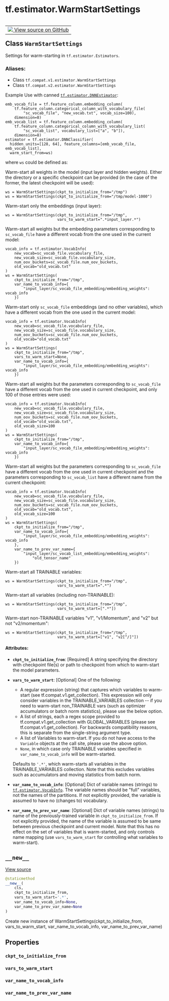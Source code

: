<div itemscope itemtype="http://developers.google.com/ReferenceObject">
<meta itemprop="name" content="tf.estimator.WarmStartSettings" />
<meta itemprop="path" content="Stable" />
<meta itemprop="property" content="ckpt_to_initialize_from"/>
<meta itemprop="property" content="vars_to_warm_start"/>
<meta itemprop="property" content="var_name_to_vocab_info"/>
<meta itemprop="property" content="var_name_to_prev_var_name"/>
<meta itemprop="property" content="__new__"/>
</div>

# tf.estimator.WarmStartSettings

<!-- Insert buttons -->

<table class="tfo-notebook-buttons tfo-api" align="left">

<td>
  <a target="_blank" href="https://github.com/tensorflow/estimator/tree/master/tensorflow_estimator/python/estimator/estimator.py">
    <img src="https://www.tensorflow.org/images/GitHub-Mark-32px.png" />
    View source on GitHub
  </a>
</td></table>



## Class `WarmStartSettings`

<!-- Start diff -->
Settings for warm-starting in `tf.estimator.Estimators`.



### Aliases:

* Class `tf.compat.v1.estimator.WarmStartSettings`
* Class `tf.compat.v2.estimator.WarmStartSettings`


<!-- Placeholder for "Used in" -->

Example Use with canned <a href="../../tf/estimator/DNNEstimator.md"><code>tf.estimator.DNNEstimator</code></a>:

```
emb_vocab_file = tf.feature_column.embedding_column(
    tf.feature_column.categorical_column_with_vocabulary_file(
        "sc_vocab_file", "new_vocab.txt", vocab_size=100),
    dimension=8)
emb_vocab_list = tf.feature_column.embedding_column(
    tf.feature_column.categorical_column_with_vocabulary_list(
        "sc_vocab_list", vocabulary_list=["a", "b"]),
    dimension=8)
estimator = tf.estimator.DNNClassifier(
  hidden_units=[128, 64], feature_columns=[emb_vocab_file, emb_vocab_list],
  warm_start_from=ws)
```

where `ws` could be defined as:

Warm-start all weights in the model (input layer and hidden weights).
Either the directory or a specific checkpoint can be provided (in the case
of the former, the latest checkpoint will be used):

```
ws = WarmStartSettings(ckpt_to_initialize_from="/tmp")
ws = WarmStartSettings(ckpt_to_initialize_from="/tmp/model-1000")
```

Warm-start only the embeddings (input layer):

```
ws = WarmStartSettings(ckpt_to_initialize_from="/tmp",
                       vars_to_warm_start=".*input_layer.*")
```

Warm-start all weights but the embedding parameters corresponding to
`sc_vocab_file` have a different vocab from the one used in the current
model:

```
vocab_info = tf.estimator.VocabInfo(
    new_vocab=sc_vocab_file.vocabulary_file,
    new_vocab_size=sc_vocab_file.vocabulary_size,
    num_oov_buckets=sc_vocab_file.num_oov_buckets,
    old_vocab="old_vocab.txt"
)
ws = WarmStartSettings(
    ckpt_to_initialize_from="/tmp",
    var_name_to_vocab_info={
        "input_layer/sc_vocab_file_embedding/embedding_weights": vocab_info
    })
```

Warm-start only `sc_vocab_file` embeddings (and no other variables), which
have a different vocab from the one used in the current model:

```
vocab_info = tf.estimator.VocabInfo(
    new_vocab=sc_vocab_file.vocabulary_file,
    new_vocab_size=sc_vocab_file.vocabulary_size,
    num_oov_buckets=sc_vocab_file.num_oov_buckets,
    old_vocab="old_vocab.txt"
)
ws = WarmStartSettings(
    ckpt_to_initialize_from="/tmp",
    vars_to_warm_start=None,
    var_name_to_vocab_info={
        "input_layer/sc_vocab_file_embedding/embedding_weights": vocab_info
    })
```

Warm-start all weights but the parameters corresponding to `sc_vocab_file`
have a different vocab from the one used in current checkpoint, and only
100 of those entries were used:

```
vocab_info = tf.estimator.VocabInfo(
    new_vocab=sc_vocab_file.vocabulary_file,
    new_vocab_size=sc_vocab_file.vocabulary_size,
    num_oov_buckets=sc_vocab_file.num_oov_buckets,
    old_vocab="old_vocab.txt",
    old_vocab_size=100
)
ws = WarmStartSettings(
    ckpt_to_initialize_from="/tmp",
    var_name_to_vocab_info={
        "input_layer/sc_vocab_file_embedding/embedding_weights": vocab_info
    })
```

Warm-start all weights but the parameters corresponding to `sc_vocab_file`
have a different vocab from the one used in current checkpoint and the
parameters corresponding to `sc_vocab_list` have a different name from the
current checkpoint:

```
vocab_info = tf.estimator.VocabInfo(
    new_vocab=sc_vocab_file.vocabulary_file,
    new_vocab_size=sc_vocab_file.vocabulary_size,
    num_oov_buckets=sc_vocab_file.num_oov_buckets,
    old_vocab="old_vocab.txt",
    old_vocab_size=100
)
ws = WarmStartSettings(
    ckpt_to_initialize_from="/tmp",
    var_name_to_vocab_info={
        "input_layer/sc_vocab_file_embedding/embedding_weights": vocab_info
    },
    var_name_to_prev_var_name={
        "input_layer/sc_vocab_list_embedding/embedding_weights":
            "old_tensor_name"
    })
```

Warm-start all TRAINABLE variables:

```
ws = WarmStartSettings(ckpt_to_initialize_from="/tmp",
                       vars_to_warm_start=".*")
```

Warm-start all variables (including non-TRAINABLE):

```
ws = WarmStartSettings(ckpt_to_initialize_from="/tmp",
                       vars_to_warm_start=[".*"])
```

Warm-start non-TRAINABLE variables "v1", "v1/Momentum", and "v2" but not
"v2/momentum":

```
ws = WarmStartSettings(ckpt_to_initialize_from="/tmp",
                       vars_to_warm_start=["v1", "v2[^/]"])
```

#### Attributes:


* <b>`ckpt_to_initialize_from`</b>: [Required] A string specifying the directory with
  checkpoint file(s) or path to checkpoint from which to warm-start the
  model parameters.
* <b>`vars_to_warm_start`</b>: [Optional] One of the following:

  - A regular expression (string) that captures which variables to
    warm-start (see tf.compat.v1.get_collection).  This expression will only
    consider variables in the TRAINABLE_VARIABLES collection -- if you need
    to warm-start non_TRAINABLE vars (such as optimizer accumulators or
    batch norm statistics), please use the below option.
  - A list of strings, each a regex scope provided to
    tf.compat.v1.get_collection with GLOBAL_VARIABLES (please see
    tf.compat.v1.get_collection).  For backwards compatibility reasons,
    this is separate from the single-string argument type.
  - A list of Variables to warm-start.  If you do not have access to the
    `Variable` objects at the call site, please use the above option.
  - `None`, in which case only TRAINABLE variables specified in
    `var_name_to_vocab_info` will be warm-started.

  Defaults to `'.*'`, which warm-starts all variables in the
  TRAINABLE_VARIABLES collection.  Note that this excludes variables such
  as accumulators and moving statistics from batch norm.
* <b>`var_name_to_vocab_info`</b>: [Optional] Dict of variable names (strings) to
  <a href="../../tf/estimator/VocabInfo.md"><code>tf.estimator.VocabInfo</code></a>. The variable names should be "full" variables,
  not the names of the partitions.  If not explicitly provided, the variable
  is assumed to have no (changes to) vocabulary.
* <b>`var_name_to_prev_var_name`</b>: [Optional] Dict of variable names (strings) to
  name of the previously-trained variable in `ckpt_to_initialize_from`. If
  not explicitly provided, the name of the variable is assumed to be same
  between previous checkpoint and current model.  Note that this has no
  effect on the set of variables that is warm-started, and only controls
  name mapping (use `vars_to_warm_start` for controlling what variables to
  warm-start).

<h2 id="__new__"><code>__new__</code></h2>

<a target="_blank" href="https://github.com/tensorflow/estimator/tree/master/tensorflow_estimator/python/estimator/estimator.py">View source</a>

``` python
@staticmethod
__new__(
    cls,
    ckpt_to_initialize_from,
    vars_to_warm_start='.*',
    var_name_to_vocab_info=None,
    var_name_to_prev_var_name=None
)
```

Create new instance of WarmStartSettings(ckpt_to_initialize_from, vars_to_warm_start, var_name_to_vocab_info, var_name_to_prev_var_name)




## Properties

<h3 id="ckpt_to_initialize_from"><code>ckpt_to_initialize_from</code></h3>




<h3 id="vars_to_warm_start"><code>vars_to_warm_start</code></h3>




<h3 id="var_name_to_vocab_info"><code>var_name_to_vocab_info</code></h3>




<h3 id="var_name_to_prev_var_name"><code>var_name_to_prev_var_name</code></h3>






